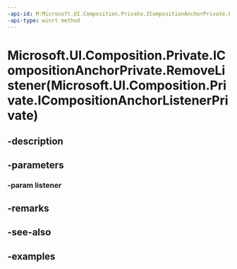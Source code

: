 ```yaml
---
-api-id: M:Microsoft.UI.Composition.Private.ICompositionAnchorPrivate.RemoveListener(Microsoft.UI.Composition.Private.ICompositionAnchorListenerPrivate)
-api-type: winrt method
---
```


# Microsoft.UI.Composition.Private.ICompositionAnchorPrivate.RemoveListener(Microsoft.UI.Composition.Private.ICompositionAnchorListenerPrivate)

<!--
public void RemoveListener (Microsoft.UI.Composition.Private.ICompositionAnchorListenerPrivate listener);
-->


## -description

## -parameters

### -param listener

## -remarks

## -see-also

## -examples


